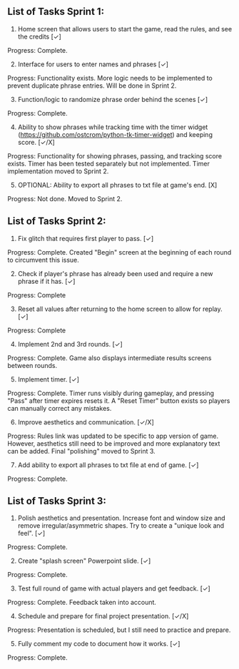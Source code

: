 ## List of Tasks Sprint 1:

1. Home screen that allows users to start the game, read the rules, and see the credits [✓]

Progress: Complete. 

2. Interface for users to enter names and phrases [✓]

Progress: Functionality exists. More logic needs to be implemented to prevent duplicate phrase entries. Will be done in Sprint 2. 

3. Function/logic to randomize phrase order behind the scenes [✓]

Progress: Complete.

4. Ability to show phrases while tracking time with the timer widget (https://github.com/ostcrom/python-tk-timer-widget) and keeping score. [✓/X]

Progress: Functionality for showing phrases, passing, and tracking score exists. Timer has been tested separately but not implemented. Timer implementation moved to Sprint 2. 

5. OPTIONAL: Ability to export all phrases to txt file at game's end. [X]

Progress: Not done. Moved to Sprint 2. 


## List of Tasks Sprint 2:

1. Fix glitch that requires first player to pass. [✓]

Progress: Complete. Created "Begin" screen at the beginning of each round to circumvent this issue.

2. Check if player's phrase has already been used and require a new phrase if it has. [✓]

Progress: Complete

3. Reset all values after returning to the home screen to allow for replay. [✓]

Progress: Complete

4. Implement 2nd and 3rd rounds. [✓]

Progress: Complete. Game also displays intermediate results screens between rounds.

5. Implement timer. [✓]

Progress: Complete. Timer runs visibly during gameplay, and pressing "Pass" after timer expires resets it. A "Reset Timer" button exists so players can manually correct any mistakes.

6. Improve aesthetics and communication. [✓/X]

Progress: Rules link was updated to be specific to app version of game. However, aesthetics still need to be improved and more explanatory text can be added. Final "polishing" moved to Sprint 3.

7. Add ability to export all phrases to txt file at end of game. [✓]

Progress: Complete.

## List of Tasks Sprint 3:

1. Polish aesthetics and presentation. Increase font and window size and remove irregular/asymmetric shapes. Try to create a "unique look and feel". [✓]

Progress: Complete.

2. Create "splash screen" Powerpoint slide. [✓]

Progress: Complete.

3. Test full round of game with actual players and get feedback. [✓]

Progress: Complete. Feedback taken into account.

4. Schedule and prepare for final project presentation. [✓/X]

Progress: Presentation is scheduled, but I still need to practice and prepare.

5. Fully comment my code to document how it works. [✓]

Progress: Complete.
